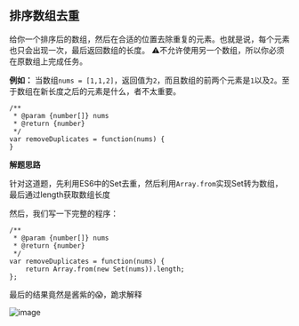 ## 排序数组去重  
给你一个排序后的数组，然后在合适的位置去除重复的元素。也就是说，每个元素也只会出现一次，最后返回数组的长度。
⚠️不允许使用另一个数组，所以你必须在原数组上完成任务。

**例如：**
当数组`nums = [1,1,2]`，返回值为`2`，而且数组的前两个元素是`1`以及`2`。至于数组在新长度之后的元素是什么，者不太重要。
```
/**
 * @param {number[]} nums
 * @return {number}
 */
var removeDuplicates = function(nums) {
}
```

**解题思路**

针对这道题，先利用ES6中的Set去重，然后利用`Array.from`实现Set转为数组，最后通过length获取数组长度

然后，我们写一下完整的程序：
```
/**
 * @param {number[]} nums
 * @return {number}
 */
var removeDuplicates = function(nums) {
    return Array.from(new Set(nums)).length;
};
```
最后的结果竟然是酱紫的😱，跪求解释

![image](https://cloud.githubusercontent.com/assets/8049878/23759570/1adf8e98-0528-11e7-9f1d-0ac736dc10f8.png)


